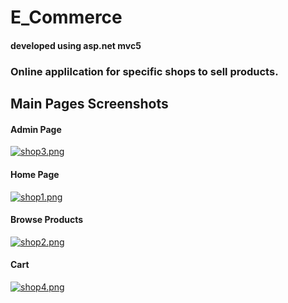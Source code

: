 # E_Commerce
#### developed using asp.net mvc5
### Online applilcation for specific shops to sell products.


## Main Pages Screenshots

#### Admin Page
[![shop3.png](https://i.postimg.cc/Kc3Nxmbk/shop3.png)](https://postimg.cc/w3HJk87g)

#### Home Page 
[![shop1.png](https://i.postimg.cc/59z0fRRN/shop1.png)](https://postimg.cc/Jt1mqP89)

#### Browse Products
[![shop2.png](https://i.postimg.cc/kgqFQ8bK/shop2.png)](https://postimg.cc/JGYkmsKz)

#### Cart 
[![shop4.png](https://i.postimg.cc/5yzq3Sgq/shop4.png)](https://postimg.cc/gLYZcRfn)

